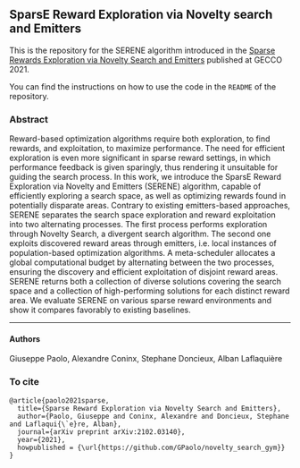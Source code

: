 ## SparsE Reward Exploration via Novelty search and Emitters

This is the repository for the SERENE algorithm introduced in the [Sparse Rewards Exploration via Novelty Search and Emitters](https://arxiv.org/abs/2102.03140) published at GECCO 2021.

You can find the instructions on how to use the code in the `README` of the repository.

### Abstract

Reward-based optimization algorithms require both exploration, to find rewards, and exploitation, to maximize performance. The need for efficient exploration is even more significant in sparse reward settings, in which performance feedback is given sparingly, thus rendering it unsuitable for guiding the search process. In this work, we introduce the SparsE Reward Exploration via Novelty and Emitters (SERENE) algorithm, capable of efficiently exploring a search space, as well as optimizing rewards found in potentially disparate areas. Contrary to existing emitters-based approaches, SERENE separates the search space exploration and reward exploitation into two alternating processes. The first process performs exploration through Novelty Search, a divergent search algorithm. The second one exploits discovered reward areas through emitters, i.e. local instances of population-based optimization algorithms. A meta-scheduler allocates a global computational budget by alternating between the two processes, ensuring the discovery and efficient exploitation of disjoint reward areas. SERENE returns both a collection of diverse solutions covering the search space and a collection of high-performing solutions for each distinct reward area. We evaluate SERENE on various sparse reward environments and show it compares favorably to existing baselines.


---
#### Authors
Giuseppe Paolo, Alexandre Coninx, Stephane Doncieux, Alban Laflaquière

### To cite
```
@article{paolo2021sparse,
  title={Sparse Reward Exploration via Novelty Search and Emitters},
  author={Paolo, Giuseppe and Coninx, Alexandre and Doncieux, Stephane and Laflaqui{\`e}re, Alban},
  journal={arXiv preprint arXiv:2102.03140},
  year={2021},
  howpublished = {\url{https://github.com/GPaolo/novelty_search_gym}}
}
```
